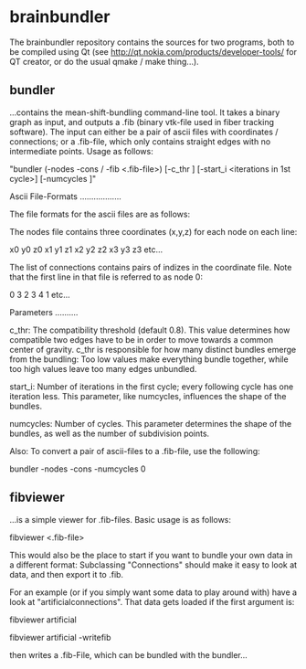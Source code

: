 brainbundler
============

The brainbundler repository contains the sources for two programs, both to be compiled using Qt (see http://qt.nokia.com/products/developer-tools/ for QT creator, or do the usual qmake / make thing...).

bundler
-------

...contains the mean-shift-bundling command-line tool. It takes a binary graph as input, and outputs a .fib (binary vtk-file used in fiber tracking software). The input can either be a pair of ascii files with coordinates / connections; or a .fib-file, which only contains straight edges with no intermediate points. Usage as follows:

"bundler (-nodes <nodes> -cons <connections> / -fib <.fib-file>) [-c_thr <compatibility threshold>] [-start_i <iterations in 1st cycle>] [-numcycles <number of cycles>]"

Ascii File-Formats
..................

The file formats for the ascii files are as follows:

The nodes file contains three coordinates (x,y,z) for each node on each line:

x0 y0 z0
x1 y1 z1
x2 y2 z2
x3 y3 z3
etc...

The list of connections contains pairs of indizes in the coordinate file. Note that the first line in that file is referred to as node 0:

0 3
2 3
4 1
etc...

Parameters
..........

c_thr: The compatibility threshold (default 0.8). This value determines how compatible two edges have to be in order to move towards a common center of gravity. c_thr is responsible for how many distinct bundles emerge from the bundling: Too low values make everything bundle together, while too high values leave too many edges unbundled.

start_i: Number of iterations in the first cycle; every following cycle has one iteration less. This parameter, like numcycles, influences the shape of the bundles.

numcycles: Number of cycles. This parameter determines the shape of the bundles, as well as the number of subdivision points.

Also: To convert a pair of ascii-files to a .fib-file, use the following:

bundler -nodes <nodefile> -cons <connections> -numcycles 0

fibviewer
---------

...is a simple viewer for .fib-files. Basic usage is as follows:

fibviewer <.fib-file>

This would also be the place to start if you want to bundle your own data in a different format: Subclassing "Connections" should make it easy to look at data, and then export it to .fib.

For an example (or if you simply want some data to play around with) have a look at "artificialconnections". That data gets loaded if the first argument is:

fibviewer artificial

fibviewer artificial -writefib

then writes a .fib-File, which can be bundled with the bundler...
